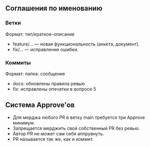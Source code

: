 ## Соглашения по именованию

### Ветки
Формат: тип/краткое-описание
*   feature/... — новая функциональность (анкета, документ).
*   fix/... — исправление ошибки.

### Коммиты
Формат: папка: сообщение
*   docs: обновлены правила ревью
*   fix: исправлены опечатки в вопросе 5

## Система Approve'ов

*   Для мерджа любого PR в ветку main требуется три Approve минимум.
*   Запрещается мерджить свой собственный PR без ревью.
*   Автор PR не может сам себя аппрувнуть.
*   PR называется так же, как и коммит.
